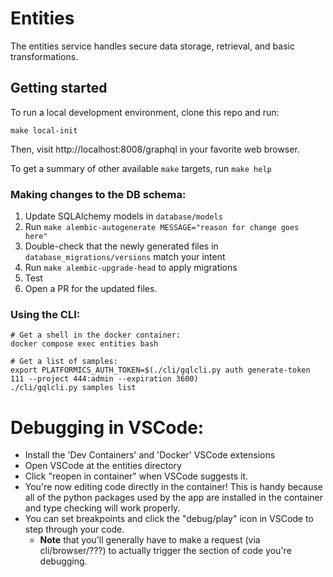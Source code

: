 # Entities
The entities service handles secure data storage, retrieval, and basic transformations.


## Getting started
To run a local development environment, clone this repo and run:

```
make local-init
```

Then, visit http://localhost:8008/graphql in your favorite web browser.

To get a summary of other available `make` targets, run `make help`

### Making changes to the DB schema:

1. Update SQLAlchemy models in `database/models`
2. Run `make alembic-autogenerate MESSAGE="reason for change goes here"`
3. Double-check that the newly generated files in `database_migrations/versions` match your intent
4. Run `make alembic-upgrade-head` to apply migrations
5. Test
6. Open a PR for the updated files.

### Using the CLI:
```
# Get a shell in the docker container:
docker compose exec entities bash

# Get a list of samples:
export PLATFORMICS_AUTH_TOKEN=$(./cli/gqlcli.py auth generate-token 111 --project 444:admin --expiration 3600)
./cli/gqlcli.py samples list
```

# Debugging in VSCode:
- Install the 'Dev Containers' and 'Docker' VSCode extensions
- Open VSCode at the entities directory
- Click "reopen in container" when VSCode suggests it.
- You're now editing code directly in the container! This is handy because all of the python packages used by the app are installed in the container and type checking will work properly.
- You can set breakpoints and click the "debug/play" icon in VSCode to step through your code. 
  - **Note** that you'll generally have to make a request (via cli/browser/???) to actually trigger the section of code you're debugging.

